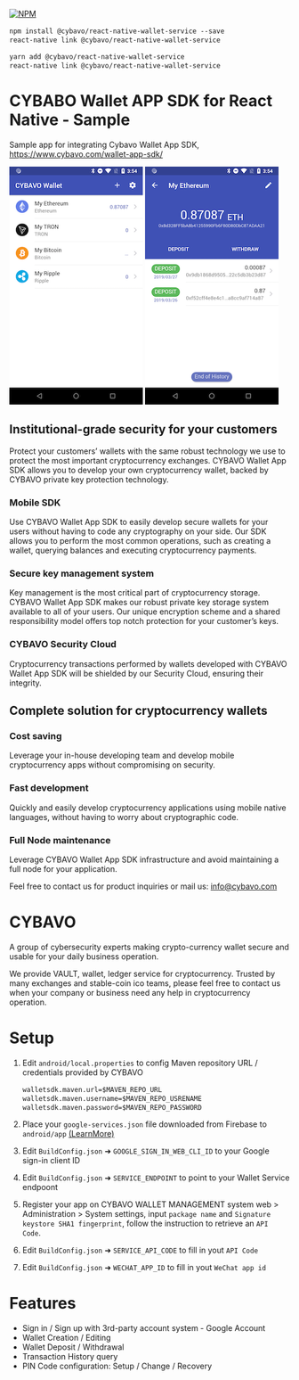[![NPM](https://nodeico.herokuapp.com/@cybavo/react-native-wallet-service.svg)](https://npmjs.com/package/@cybavo/react-native-wallet-service)

```shell
npm install @cybavo/react-native-wallet-service --save
react-native link @cybavo/react-native-wallet-service
```

```shell
yarn add @cybavo/react-native-wallet-service
react-native link @cybavo/react-native-wallet-service
```

# CYBABO Wallet APP SDK for React Native - Sample

Sample app for integrating Cybavo Wallet App SDK, https://www.cybavo.com/wallet-app-sdk/

![image](https://github.com/CYBAVO/react-native_wallet_sdk_sample/raw/master/image/sc_wallet_list.png)
![image](https://github.com/CYBAVO/react-native_wallet_sdk_sample/raw/master/image/sc_wallet_detail.png)

## Institutional-grade security for your customers

Protect your customers’ wallets with the same robust technology we use to protect the most important cryptocurrency exchanges. CYBAVO Wallet App SDK allows you to develop your own cryptocurrency wallet, backed by CYBAVO private key protection technology.

### Mobile SDK

Use CYBAVO Wallet App SDK to easily develop secure wallets for your users without having to code any cryptography on your side. Our SDK allows you to perform the most common operations, such as creating a wallet, querying balances and executing cryptocurrency payments.

### Secure key management system

Key management is the most critical part of cryptocurrency storage. CYBAVO Wallet App SDK makes our robust private key storage system available to all of your users. Our unique encryption scheme and a shared responsibility model offers top notch protection for your customer’s keys.

### CYBAVO Security Cloud

Cryptocurrency transactions performed by wallets developed with CYBAVO Wallet App SDK will be shielded by our Security Cloud, ensuring their integrity.

## Complete solution for cryptocurrency wallets

### Cost saving

Leverage your in-house developing team and develop mobile cryptocurrency apps without compromising on security.

### Fast development

Quickly and easily develop cryptocurrency applications using mobile native languages, without having to worry about cryptographic code.

### Full Node maintenance

Leverage CYBAVO Wallet App SDK infrastructure and avoid maintaining a full node for your application.

Feel free to contact us for product inquiries or mail us: info@cybavo.com

# CYBAVO

A group of cybersecurity experts making crypto-currency wallet secure and usable for your daily business operation.

We provide VAULT, wallet, ledger service for cryptocurrency. Trusted by many exchanges and stable-coin ico teams, please feel free to contact us when your company or business need any help in cryptocurrency operation.

# Setup

1. Edit `android/local.properties` to config Maven repository URL / credentials provided by CYBAVO

   ```
   walletsdk.maven.url=$MAVEN_REPO_URL
   walletsdk.maven.username=$MAVEN_REPO_USRENAME
   walletsdk.maven.password=$MAVEN_REPO_PASSWORD
   ```

2. Place your `google-services.json` file downloaded from Firebase to `android/app` [(LearnMore)](https://github.com/react-native-community/react-native-google-signin/blob/master/docs/android-guide.md)

3. Edit `BuildConfig.json` ➜ `GOOGLE_SIGN_IN_WEB_CLI_ID` to your Google sign-in client ID
4. Edit `BuildConfig.json` ➜ `SERVICE_ENDPOINT` to point to your Wallet Service endpoont
5. Register your app on CYBAVO WALLET MANAGEMENT system web > Administration > System settings, input `package name` and `Signature keystore SHA1 fingerprint`, follow the instruction to retrieve an `API Code`.
6. Edit `BuildConfig.json` ➜ `SERVICE_API_CODE` to fill in yout `API Code`
7. Edit `BuildConfig.json` ➜ `WECHAT_APP_ID` to fill in yout `WeChat app id`

# Features

- Sign in / Sign up with 3rd-party account system - Google Account
- Wallet Creation / Editing
- Wallet Deposit / Withdrawal
- Transaction History query
- PIN Code configuration: Setup / Change / Recovery
